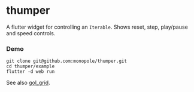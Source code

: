 # thumper

A flutter widget for controlling an `Iterable`.
Shows reset, step, play/pause and speed controls.

### Demo

```
git clone git@github.com:monopole/thumper.git
cd thumper/example
flutter -d web run
```

See also [gol_grid](https://github.com/monopole/gol_grid).
